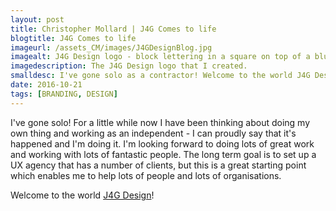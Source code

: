 ```yaml
---
layout: post
title: Christopher Mollard | J4G Comes to life
blogtitle: J4G Comes to life
imageurl: /assets_CM/images/J4GDesignBlog.jpg
imagealt: J4G Design logo - block lettering in a square on top of a blue background
imagedescription: The J4G Design logo that I created.
smalldesc: I've gone solo as a contractor! Welcome to the world J4G Design.
date: 2016-10-21
tags: [BRANDING, DESIGN]
---
```

<p>I've gone solo!  For a little while now I have been thinking about doing my own thing and working as an independent - I can proudly say that it's happened and I'm doing it.  I'm looking forward to doing lots of great work and working with lots of fantastic people.  The long term goal is to set up a UX agency that has a number of clients, but this is a great starting point which enables me to help lots of people and lots of organisations.
</p>
<p>
Welcome to the world <a href="http://www.j4gdesign.co.uk/" target="_blank">J4G Design</a>!
</p>